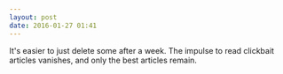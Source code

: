 ```yaml
---
layout: post
date: 2016-01-27 01:41
---
```

It's easier to just delete some after a week. The impulse to read clickbait articles vanishes, and only the best articles remain.

